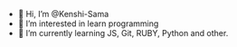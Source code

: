 - 👋 Hi, I’m @Kenshi-Sama
- 👀 I’m interested in learn programming
- 🌱 I’m currently learning JS, Git, RUBY, Python and other.

<!---
Kenshi-Sama/Kenshi-Sama is a ✨ special ✨ repository because its `README.md` (this file) appears on your GitHub profile.
You can click the Preview link to take a look at your changes.
--->
